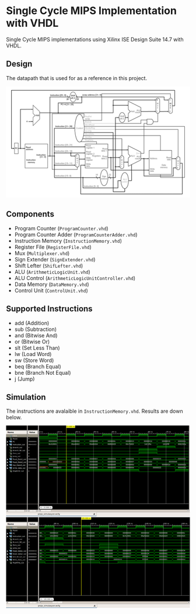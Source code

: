 # Single Cycle MIPS Implementation with VHDL
Single Cycle MIPS implementations using Xilinx ISE Design Suite 14.7 with VHDL.

## Design
The datapath that is used for as a reference in this project.

![MIPSDP](img/datapath.png)

## Components
- Program Counter (`ProgramCounter.vhd`)
- Program Counter Adder (`ProgramCounterAdder.vhd`)
- Instruction Memory (`InstructionMemory.vhd`)
- Register File (`RegisterFile.vhd`)
- Mux (`Multiplexer.vhd`)
- Sign Extender (`SignExtender.vhd`)
- Shift Lefter (`ShifLefter.vhd`)
- ALU (`ArithmeticLogicUnit.vhd`)
- ALU Control (`ArithmeticLogicUnitController.vhd`)
- Data Memory (`DataMemory.vhd`)
- Control Unit (`ControlUnit.vhd`)

## Supported Instructions
- add (Addition)
- sub (Subtraction)
- and (Bitwise And)
- or  (Bitwise Or)
- slt (Set Less Than)
- lw  (Load Word)
- sw  (Store Word)
- beq (Branch Equal)
- bne (Branch Not Equal)
- j   (Jump)

## Simulation
The instructions are avalaible in `InstructionMemory.vhd`. Results are down below.

![ss1](img/ss1.png)
![ss2](img/ss2.png)


